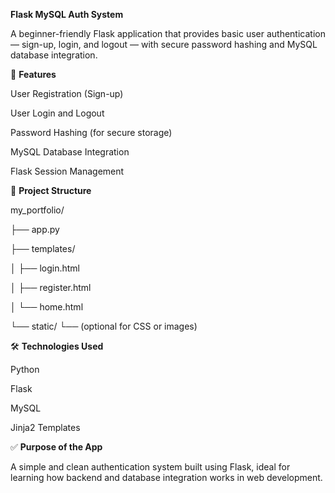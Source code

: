 **Flask MySQL Auth System**

A beginner-friendly Flask application that provides basic user authentication — sign-up, login, and logout — with secure password hashing and MySQL database integration.

🚀 **Features**

User Registration (Sign-up)

User Login and Logout

Password Hashing (for secure storage)

MySQL Database Integration

Flask Session Management

📁 **Project Structure**

my_portfolio/

├── app.py

├── templates/

│   ├── login.html

│   ├── register.html

│   └── home.html

└── static/
    └── (optional for CSS or images)

🛠️ **Technologies Used**

Python

Flask

MySQL

Jinja2 Templates

✅ **Purpose of the App**

A simple and clean authentication system built using Flask, ideal for learning how backend and database integration works in web development.

